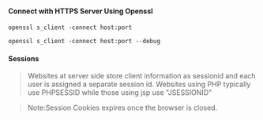 #### Connect with HTTPS Server Using Openssl
```
openssl s_client -connect host:port

openssl s_client -connect host:port --debug

```

<!--Netscape created cookies for the first time to make HTTP stateful -->

#### Sessions

>Websites at server side store client information as sessionid and each user is assigned a separate session id.
>Websites using PHP typically use PHPSESSID while those using jsp use "JSESSIONID"

>Note:Session Cookies expires once the browser is closed.
